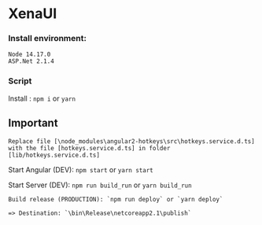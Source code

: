 # XenaUI

### Install environment:

```
Node 14.17.0
ASP.Net 2.1.4
```

### Script

Install : `npm i` or `yarn`

## Important

```
Replace file [\node_modules\angular2-hotkeys\src\hotkeys.service.d.ts] with the file [hotkeys.service.d.ts] in folder [lib/hotkeys.service.d.ts]
```

Start Angular (DEV): `npm start` or `yarn start`

Start Server (DEV): `npm run build_run` or `yarn build_run`

```
Build release (PRODUCTION): `npm run deploy` or `yarn deploy`

=> Destination: `\bin\Release\netcoreapp2.1\publish`
```
